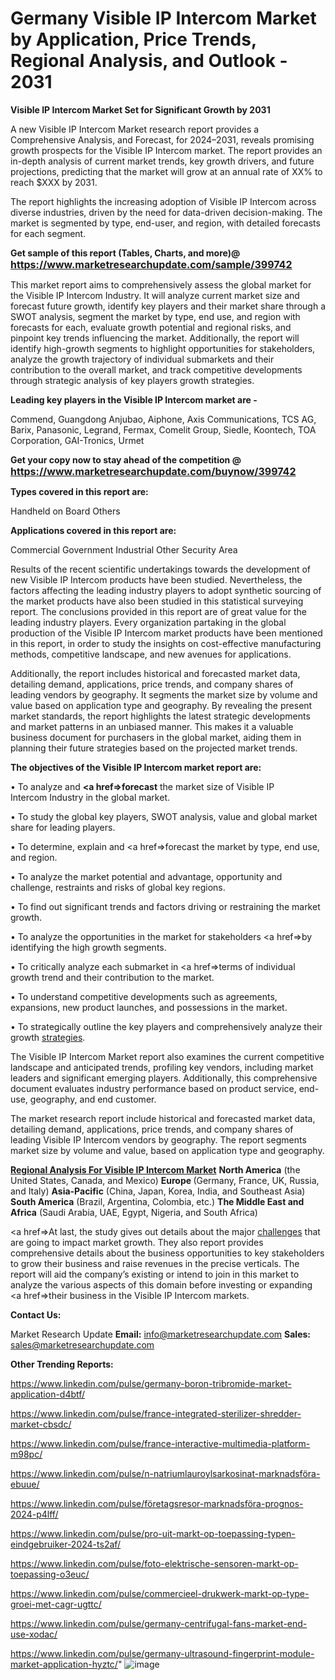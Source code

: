 # Germany Visible IP Intercom Market by Application, Price Trends, Regional Analysis, and Outlook - 2031

<strong>Visible IP Intercom Market Set for Significant Growth by 2031</strong>

A new Visible IP Intercom Market research report provides a Comprehensive Analysis, and Forecast, for 2024–2031, reveals promising growth prospects for the Visible IP Intercom market. The report provides an in-depth analysis of current market trends, key growth drivers, and future projections, predicting that the market will grow at an annual rate of XX% to reach $XXX by 2031.

The report highlights the increasing adoption of Visible IP Intercom across diverse industries, driven by the need for data-driven decision-making. The market is segmented by type, end-user, and region, with detailed forecasts for each segment.

<strong>Get sample of this report (Tables, Charts, and more)@ <a href=https://www.marketresearchupdate.com/sample/399742><font size=3 color=#0000ff>https://www.marketresearchupdate.com/sample/399742</font></a></strong>

This market report aims to comprehensively assess the global market for the Visible IP Intercom Industry. It will analyze current market size and forecast future growth, identify key players and their market share through a SWOT analysis, segment the market by type, end use, and region with forecasts for each, evaluate growth potential and regional risks, and pinpoint key trends influencing the market. Additionally, the report will identify high-growth segments to highlight opportunities for stakeholders, analyze the growth trajectory of individual submarkets and their contribution to the overall market, and track competitive developments through strategic analysis of key players growth strategies.

<strong>Leading key players in the Visible IP Intercom market are -</strong>

Commend, Guangdong Anjubao, Aiphone, Axis Communications, TCS AG, Barix, Panasonic, Legrand, Fermax, Comelit Group, Siedle, Koontech, TOA Corporation, GAI-Tronics, Urmet

<strong>Get your copy now to stay ahead of the competition @ <a href=https://www.marketresearchupdate.com/buynow/399742><font size=3 color=#0000ff>https://www.marketresearchupdate.com/buynow/399742</font></a></strong>

<strong>Types covered in this report are:</strong>

Handheld
on Board
Others

<strong>Applications covered in this report are:</strong>

Commercial
Government
Industrial
Other Security Area

Results of the recent scientific undertakings towards the development of new Visible IP Intercom products have been studied. Nevertheless, the factors affecting the leading industry players to adopt synthetic sourcing of the market products have also been studied in this statistical surveying report. The conclusions provided in this report are of great value for the leading industry players. Every organization partaking in the global production of the Visible IP Intercom market products have been mentioned in this report, in order to study the insights on cost-effective manufacturing methods, competitive landscape, and new avenues for applications.

Additionally, the report includes historical and forecasted market data, detailing demand, applications, price trends, and company shares of leading vendors by geography. It segments the market size by volume and value based on application type and geography. By revealing the present market standards, the report highlights the latest strategic developments and market patterns in an unbiased manner. This makes it a valuable business document for purchasers in the global market, aiding them in planning their future strategies based on the projected market trends.

<strong>The objectives of the Visible IP Intercom market report are:</strong>

• To analyze and <strong><a href=><strong>forecast</strong></a></strong> the market size of Visible IP Intercom Industry in the global market.

• To study the global key players, SWOT analysis, value and global market share for leading players.

• To determine, explain and <a href=>forecast</a> the market by type, end use, and region.

• To analyze the market potential and advantage, opportunity and challenge, restraints and risks of global key regions.

• To find out significant trends and factors driving or restraining the market growth.

• To analyze the opportunities in the market for stakeholders <a href=>by</a> identifying the high growth segments.

• To critically analyze each submarket in <a href=>terms</a> of individual growth trend and their contribution to the market.

• To understand competitive developments such as agreements, expansions, new product launches, and possessions in the market.

• To strategically outline the key players and comprehensively analyze their growth <a href=ASDF881288>strategies</a>.

The Visible IP Intercom Market report also examines the current competitive landscape and anticipated trends, profiling key vendors, including market leaders and significant emerging players. Additionally, this comprehensive document evaluates industry performance based on product service, end-use, geography, and end customer.

The market research report include historical and forecasted market data, detailing demand, applications, price trends, and company shares of leading Visible IP Intercom vendors by geography. The report segments market size by volume and value, based on application type and geography.

<strong><u><b>Regional Analysis For Visible IP Intercom Market</b></u></strong>
<strong><b>North America</b></strong> (the United States, Canada, and Mexico)
<strong><b>Europe </b></strong>(Germany, France, UK, Russia, and Italy)
<strong><b>Asia-Pacific</b></strong> (China, Japan, Korea, India, and Southeast Asia)
<strong><b>South America</b></strong> (Brazil, Argentina, Colombia, etc.)
<strong><b>The Middle East and Africa</b></strong> (Saudi Arabia, UAE, Egypt, Nigeria, and South Africa)

<a href=>At last,</a> the study gives out details about the major <a href=ASDF991299>challenges</a> that are going to impact market growth. They also report provides comprehensive details about the business opportunities to key stakeholders to grow their business and raise revenues in the precise verticals. The report will aid the company’s existing or intend to join in this market to analyze the various aspects of this domain before investing or expanding <a href=>their</a> business in the Visible IP Intercom markets.

<strong>Contact Us:</strong>

Market Research Update
<strong>Email:</strong> info@marketresearchupdate.com
<strong>Sales:</strong> sales@marketresearchupdate.com

<strong>Other Trending Reports:</strong>

<a href=https://www.linkedin.com/pulse/germany-boron-tribromide-market-application-d4btf/>https://www.linkedin.com/pulse/germany-boron-tribromide-market-application-d4btf/</a>

<a href=https://www.linkedin.com/pulse/france-integrated-sterilizer-shredder-market-cbsdc/>https://www.linkedin.com/pulse/france-integrated-sterilizer-shredder-market-cbsdc/</a>

<a href=https://www.linkedin.com/pulse/france-interactive-multimedia-platform-m98pc/>https://www.linkedin.com/pulse/france-interactive-multimedia-platform-m98pc/</a>

<a href=https://www.linkedin.com/pulse/n-natriumlauroylsarkosinat-marknadsföra-ebuue/>https://www.linkedin.com/pulse/n-natriumlauroylsarkosinat-marknadsföra-ebuue/</a>

<a href=https://www.linkedin.com/pulse/företagsresor-marknadsföra-prognos-2024-p4lff/>https://www.linkedin.com/pulse/företagsresor-marknadsföra-prognos-2024-p4lff/</a>

<a href=https://www.linkedin.com/pulse/pro-uit-markt-op-toepassing-typen-eindgebruiker-2024-ts2af/>https://www.linkedin.com/pulse/pro-uit-markt-op-toepassing-typen-eindgebruiker-2024-ts2af/</a>

<a href=https://www.linkedin.com/pulse/foto-elektrische-sensoren-markt-op-toepassing-o3euc/>https://www.linkedin.com/pulse/foto-elektrische-sensoren-markt-op-toepassing-o3euc/</a>

<a href=https://www.linkedin.com/pulse/commercieel-drukwerk-markt-op-type-groei-met-cagr-ugttc/>https://www.linkedin.com/pulse/commercieel-drukwerk-markt-op-type-groei-met-cagr-ugttc/</a>

<a href=https://www.linkedin.com/pulse/germany-centrifugal-fans-market-end-use-xodac/>https://www.linkedin.com/pulse/germany-centrifugal-fans-market-end-use-xodac/</a>

<a href=https://www.linkedin.com/pulse/germany-ultrasound-fingerprint-module-market-application-hyztc/>https://www.linkedin.com/pulse/germany-ultrasound-fingerprint-module-market-application-hyztc/</a>"
![image](https://github.com/user-attachments/assets/76db4b6b-c6bb-4ee3-b26e-ec5e395bc674)
